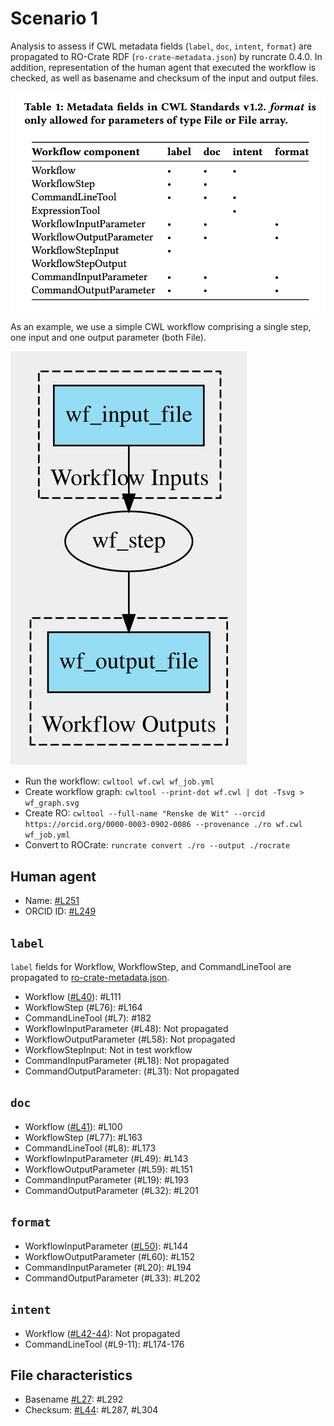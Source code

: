 # Scenario 1

Analysis to assess if CWL metadata fields (`label`, `doc`, `intent`, `format`) are propagated to RO-Crate RDF (`ro-crate-metadata.json`) by runcrate 0.4.0. In addition, representation of the human agent that executed the workflow is checked, as well as basename and checksum of the input and output files.

![CWL metadata fields](./cwl_metadata_fields.png)

As an example, we use a simple CWL workflow comprising a single step, one input and one output parameter (both File).

![Workflow Graph](./wf_graph.svg)

- Run the workflow: `cwltool wf.cwl wf_job.yml`
- Create workflow graph: `cwltool --print-dot wf.cwl | dot -Tsvg > wf_graph.svg`
- Create RO: `cwltool --full-name "Renske de Wit" --orcid https://orcid.org/0000-0003-0902-0086 --provenance ./ro wf.cwl wf_job.yml`
- Convert to ROCrate: `runcrate convert ./ro --output ./rocrate`

## Human agent

- Name: [#L251](./rocrate/ro-crate-metadata.json) 
- ORCID ID: [#L249](./rocrate/ro-crate-metadata.json) 

## `label`

`label` fields for Workflow, WorkflowStep, and CommandLineTool are propagated to [ro-crate-metadata.json](./rocrate/ro-crate-metadata.json).

- Workflow ([#L40](./rocrate/packed.cwl)): #L111
- WorkflowStep (#L76): #L164
- CommandLineTool (#L7): #182
- WorkflowInputParameter (#L48): Not propagated
- WorkflowOutputParameter (#L58): Not propagated
- WorkflowStepInput: Not in test workflow
- CommandInputParameter (#L18): Not propagated
- CommandOutputParameter: (#L31): Not propagated

## `doc`

- Workflow ([#L41](./rocrate/packed.cwl)): #L100
- WorkflowStep (#L77): #L163
- CommandLineTool (#L8): #L173
- WorkflowInputParameter (#L49): #L143
- WorkflowOutputParameter (#L59): #L151
- CommandInputParameter (#L19): #L193
- CommandOutputParameter (#L32): #L201 

## `format`

- WorkflowInputParameter ([#L50](./rocrate/packed.cwl)): #L144
- WorkflowOutputParameter (#L60): #L152
- CommandInputParameter (#L20): #L194
- CommandOutputParameter (#L33): #L202 

## `intent`

- Workflow ([#L42-44](./rocrate/packed.cwl)): Not propagated
- CommandLineTool (#L9-11): #L174-176

## File characteristics

- Basename [#L27](./ro/metadata/provenance/primary.cwlprov.ttl): #L292
- Checksum: [#L44](./ro/metadata/provenance/primary.cwlprov.ttl): #L287, #L304